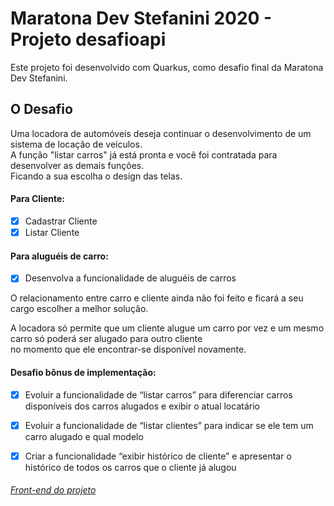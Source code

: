 # Maratona Dev Stefanini 2020 - Projeto desafioapi 

<p>
	Este projeto foi desenvolvido com Quarkus, como desafio final da Maratona Dev Stefanini.
</p>

## O Desafio

<p>
	Uma locadora de automóveis deseja continuar o desenvolvimento de um sistema de locação de veículos.</br>
	A função "listar carros" já está pronta e você foi contratada para desenvolver as demais funções. </br>
	Ficando a sua escolha o design das telas.
</p>

#### Para Cliente:

- [x] Cadastrar Cliente 
- [x] Listar Cliente

#### Para aluguéis de carro:

- [x] Desenvolva a funcionalidade de aluguéis de carros

<p>
	O relacionamento entre carro e cliente ainda não foi feito e ficará a seu cargo escolher a melhor solução.
</p>

<p>
	A locadora só permite que um cliente alugue um carro por vez e um mesmo carro só poderá ser alugado para outro cliente </br>no momento que ele encontrar-se disponível novamente.
</p>

#### Desafio bônus de implementação:

- [x] Evoluir a funcionalidade de “listar carros” para diferenciar carros
disponíveis dos carros alugados e exibir o atual locatário

- [x] Evoluir a funcionalidade de “listar clientes” para indicar se ele tem
um carro alugado e qual modelo

- [x] Criar a funcionalidade “exibir histórico de cliente” e apresentar o
histórico de todos os carros que o cliente já alugou

###### [Front-end do projeto]()
